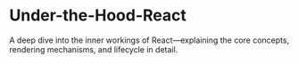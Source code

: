 # Under-the-Hood-React
A deep dive into the inner workings of React—explaining the core concepts, rendering mechanisms, and lifecycle in detail.
